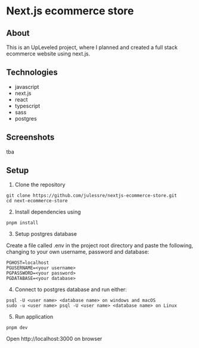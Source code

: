 <h1>Next.js ecommerce store</h1>

<h2>About</h2>
This is an UpLeveled project, where I planned and created a full stack ecommerce website using next.js.

<h2>Technologies </h2>

- javascript
- next.js
- react
- typescript
- sass
- postgres

<h2>Screenshots</h2>

tba

<h2>Setup </h2>

1. Clone the repository

```
git clone https://github.com/julessre/nextjs-ecommerce-store.git
cd next-ecommerce-store
```

2. Install dependencies using

```
pnpm install
```

3. Setup postgres database

Create a file called .env in the project root directory and paste the following, changing to your own username, password and database:

```
PGHOST=localhost
PGUSERNAME=<your username>
PGPASSWORD=<your password>
PGDATABASE=<your database>
```

4. Connect to postgres database and run either:

```
psql -U <user name> <database name> on windows and macOS
sudo -u <user name> psql -U <user name> <database name> on Linux
```

5. Run application

```
pnpm dev
```

Open http://localhost:3000 on browser
